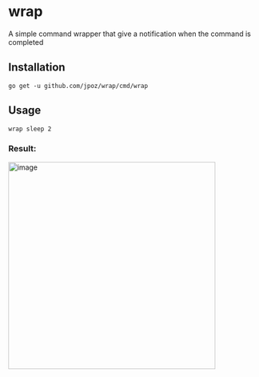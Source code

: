 # wrap

A simple command wrapper that give a notification when the command is completed

## Installation

```shell
go get -u github.com/jpoz/wrap/cmd/wrap
```

## Usage

```shell
wrap sleep 2
```

### Result:

<img width="414" alt="image" src="https://user-images.githubusercontent.com/12866/85621654-75cd1180-b61a-11ea-9ebf-f7bbfaadde36.png">
